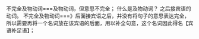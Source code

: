 不完全及物动词===及物动词，但意思不完全；
什么是及物动词？
之后接宾语的动词。
不完全及物动词===》后面接宾语之后，并没有将句子的意思表达完全，所以需要再将一个名词放在该宾语的后面，用以补全句意，这个名词因此得名【宾语补足语】；